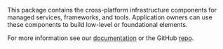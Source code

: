 ﻿This package contains the cross-platform infrastructure components for managed services, frameworks, and tools. Application owners can use these components to build low-level or foundational elements.

For more information see our [documentation](https://docs.perpetualintelligence.com/articles/repos/protocols/intro.html) or the GitHub [repo](https://github.com/perpetualintelligence/protocols).